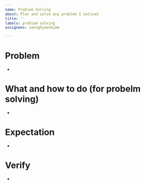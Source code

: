 ```yaml
---
name: Problem Solving
about: Plan and solve any problem I noticed
title: ''
labels: problem solving
assignees: seonghyeonkimm

---
```


# Problem
* 

# What and how to do (for probelm solving)
*

# Expectation
*

# Verify
*
